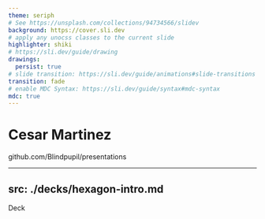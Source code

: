 ```yaml
---
theme: seriph
# See https://unsplash.com/collections/94734566/slidev
background: https://cover.sli.dev
# apply any unocss classes to the current slide
highlighter: shiki
# https://sli.dev/guide/drawing
drawings:
  persist: true
# slide transition: https://sli.dev/guide/animations#slide-transitions
transition: fade
# enable MDC Syntax: https://sli.dev/guide/syntax#mdc-syntax
mdc: true
---
```


# Cesar Martinez
github.com/Blindpupil/presentations

---
src: ./decks/hexagon-intro.md
---

Deck